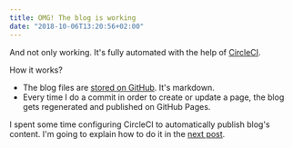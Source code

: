 ```yaml
---
title: OMG! The blog is working
date: "2018-10-06T13:20:56+02:00"
---
```


And not only working. It's fully automated with the help of [CircleCI](https://circleci.com).

How it works?

* The blog files are [stored on GitHub](https://github.com/sneas/blog/tree/master/content). It's markdown.
* Every time I do a commit in order to create or update a page, the blog gets regenerated and published on GitHub Pages.

I spent some time configuring CircleCI to automatically publish blog's content. I'm going to explain how to do it in the [next post](/deploy-dist-folder-to-gh-pages-with-circleci).   

